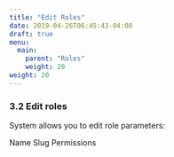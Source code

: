```yaml
---
title: "Edit Roles"
date: 2019-04-26T06:45:43-04:00
draft: true
menu:
  main:
    parent: "Roles"
    weight: 20
weight: 20
---
```


### 3.2 Edit roles

System allows you to edit role parameters:

Name
Slug
Permissions
